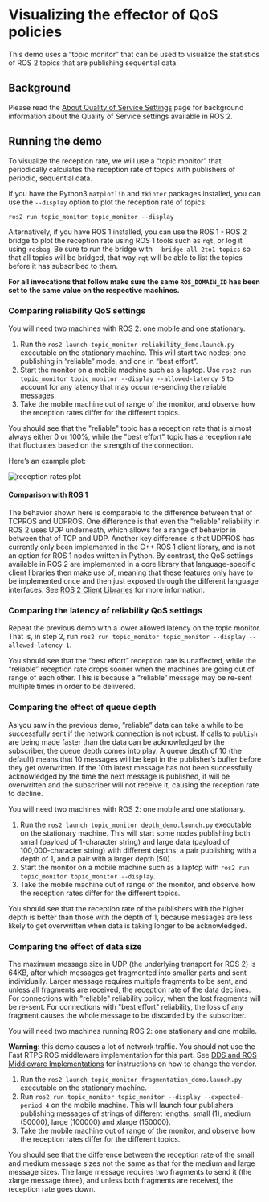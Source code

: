 # Visualizing the effector of QoS policies

This demo uses a “topic monitor” that can be used to visualize the statistics of ROS 2 topics that are publishing sequential data.

## Background
Please read the [About Quality of Service Settings](https://github.com/ros2/ros2/wiki/About-Quality-of-Service-Settings) page for background information about the Quality of Service settings available in ROS 2.

## Running the demo
To visualize the reception rate, we will use a “topic monitor” that periodically calculates the reception rate of topics with publishers of periodic, sequential data.

If you have the Python3 `matplotlib` and `tkinter` packages installed, you can use the `--display` option to plot the reception rate of topics:
```
ros2 run topic_monitor topic_monitor --display
```

Alternatively, if you have ROS 1 installed, you can use the ROS 1 - ROS 2 bridge to plot the reception rate using ROS 1 tools such as `rqt`, or log it using `rosbag`.
Be sure to run the bridge with `--bridge-all-2to1-topics` so that all topics will be bridged, that way `rqt` will be able to list the topics before it has subscribed to them.

**For all invocations that follow make sure the same `ROS_DOMAIN_ID` has been set to the same value on the respective machines.**


### Comparing reliability QoS settings
You will need two machines with ROS 2: one mobile and one stationary.

1. Run the `ros2 launch topic_monitor reliability_demo.launch.py` executable on the stationary machine.
This will start two nodes: one publishing in “reliable” mode, and one in “best effort”.
1. Start the monitor on a mobile machine such as a laptop.
Use `ros2 run topic_monitor topic_monitor --display --allowed-latency 5` to account for any latency that may occur re-sending the reliable messages.
1. Take the mobile machine out of range of the monitor, and observe how the reception rates differ for the different topics.

You should see that the "reliable" topic has a reception rate that is almost always either 0 or 100%, while the "best effort" topic has a reception rate that fluctuates based on the strength of the connection.

Here’s an example plot:

![reception rates plot](https://github.com/ros2/demos/raw/master/topic_monitor/doc/reliability_comparison.png "Sample plot of reception rates")

#### Comparison with ROS 1
The behavior shown here is comparable to the difference between that of TCPROS and UDPROS.
One difference is that even the “reliable” reliability in ROS 2 uses UDP underneath, which allows for a range of behavior in between that of TCP and UDP.
Another key difference is that UDPROS has currently only been implemented in the C++ ROS 1 client library, and is not an option for ROS 1 nodes written in Python.
By contrast, the QoS settings available in ROS 2 are implemented in a core library that language-specific client libraries then make use of, meaning that these features only have to be implemented once and then just exposed through the different language interfaces.
See [ROS 2 Client Libraries](https://docs.ros.org/en/rolling/Concepts/About-ROS-2-Client-Libraries.html) for more information.


### Comparing the latency of reliability QoS settings
Repeat the previous demo with a lower allowed latency on the topic monitor.
That is, in step 2, run `ros2 run topic_monitor topic_monitor --display --allowed-latency 1`.

You should see that the “best effort” reception rate is unaffected, while the “reliable” reception rate drops sooner when the machines are going out of range of each other.
This is because a “reliable” message may be re-sent multiple times in order to be delivered.

### Comparing the effect of queue depth
As you saw in the previous demo, “reliable” data can take a while to be successfully sent if the network connection is not robust.
If calls to `publish` are being made faster than the data can be acknowledged by the subscriber, the queue depth comes into play.
A queue depth of 10 (the default) means that 10 messages will be kept in the publisher’s buffer before they get overwritten.
If the 10th latest message has not been successfully acknowledged by the time the next message is published, it will be overwritten and the subscriber will not receive it, causing the reception rate to decline.

You will need two machines with ROS 2: one mobile and one stationary.

1. Run the `ros2 launch topic_monitor depth_demo.launch.py` executable on the stationary machine.
This will start some nodes publishing both small (payload of 1-character string) and large data (payload of 100,000-character string) with different depths: a pair publishing with a depth of 1, and a pair with a larger depth (50).
1. Start the monitor on a mobile machine such as a laptop with `ros2 run topic_monitor topic_monitor --display`.
1. Take the mobile machine out of range of the monitor, and observe how the reception rates differ for the different topics.

You should see that the reception rate of the publishers with the higher depth is better than those with the depth of 1, because messages are less likely to get overwritten when data is taking longer to be acknowledged.


### Comparing the effect of data size
The maximum message size in UDP (the underlying transport for ROS 2) is 64KB, after which messages get fragmented into smaller parts and sent individually.
Larger message requires multiple fragments to be sent, and unless all fragments are received, the reception rate of the data declines.
For connections with "reliable" reliability policy, when the lost fragments will be re-sent.
For connections with "best effort" reliability, the loss of any fragment causes the whole message to be discarded by the subscriber.

You will need two machines running ROS 2: one stationary and one mobile.

**Warning**: this demo causes a lot of network traffic.
You should not use the Fast RTPS ROS middleware implementation for this part.
See [DDS and ROS Middleware Implementations](https://docs.ros.org/en/rolling/Concepts/About-Different-Middleware-Vendors.html) for instructions on how to change the vendor.

1. Run the `ros2 launch topic_monitor fragmentation_demo.launch.py` executable on the stationary machine.
1. Run `ros2 run topic_monitor topic_monitor --display --expected-period 4` on the mobile machine.
This will launch four publishers publishing messages of strings of different lengths: small (1), medium (50000), large (100000) and xlarge (150000).
1. Take the mobile machine out of range of the monitor, and observe how the reception rates differ for the different topics.

You should see that the difference between the reception rate of the small and medium message sizes not the same as that for the medium and large message sizes.
The large message requires two fragments to send it (the xlarge message three), and unless both fragments are received, the reception rate goes down.
